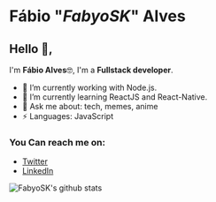 # Fábio "*FabyoSK*" Alves 
## Hello 👋, 
I'm **Fábio Alves**🤓,
I'm a **Fullstack developer**.
- 🔭 I’m currently working with Node.js.
- 🌱 I’m currently learning ReactJS and React-Native.
- 💬 Ask me about: tech, memes, anime
-  ⚡ Languages: JavaScript

### You Can reach me on:

- [Twitter](https://twitter.com/FabyoSK)
- [LinkedIn](https://www.linkedin.com/in/fabyosk)

![FabyoSK's github stats](https://github-readme-stats.vercel.app/api?username=FabyoSK&show_icons=true&hide_border=true)
